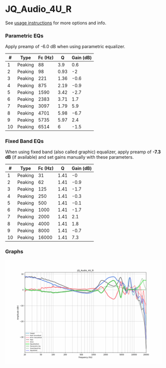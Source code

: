 # JQ_Audio_4U_R
See [usage instructions](https://github.com/jaakkopasanen/AutoEq#usage) for more options and info.

### Parametric EQs
Apply preamp of -6.0 dB when using parametric equalizer.

|   # | Type    |   Fc (Hz) |    Q |   Gain (dB) |
|-----|---------|-----------|------|-------------|
|   1 | Peaking |        88 | 3.9  |         0.6 |
|   2 | Peaking |        98 | 0.93 |        -2   |
|   3 | Peaking |       221 | 1.36 |        -0.6 |
|   4 | Peaking |       875 | 2.19 |        -0.9 |
|   5 | Peaking |      1590 | 3.42 |        -2.7 |
|   6 | Peaking |      2383 | 3.71 |         1.7 |
|   7 | Peaking |      3097 | 1.79 |         5.9 |
|   8 | Peaking |      4701 | 5.98 |        -6.7 |
|   9 | Peaking |      5735 | 5.97 |         2.4 |
|  10 | Peaking |      6514 | 6    |        -1.5 |

### Fixed Band EQs
When using fixed band (also called graphic) equalizer, apply preamp of **-7.3 dB** (if available) and set gains manually with these parameters.

|   # | Type    |   Fc (Hz) |    Q |   Gain (dB) |
|-----|---------|-----------|------|-------------|
|   1 | Peaking |        31 | 1.41 |        -0   |
|   2 | Peaking |        62 | 1.41 |        -0.9 |
|   3 | Peaking |       125 | 1.41 |        -1.7 |
|   4 | Peaking |       250 | 1.41 |        -0.3 |
|   5 | Peaking |       500 | 1.41 |        -0.1 |
|   6 | Peaking |      1000 | 1.41 |        -1.7 |
|   7 | Peaking |      2000 | 1.41 |         2.1 |
|   8 | Peaking |      4000 | 1.41 |         1.8 |
|   9 | Peaking |      8000 | 1.41 |        -0.7 |
|  10 | Peaking |     16000 | 1.41 |         7.3 |

### Graphs
![](./JQ_Audio_4U_R.png)
